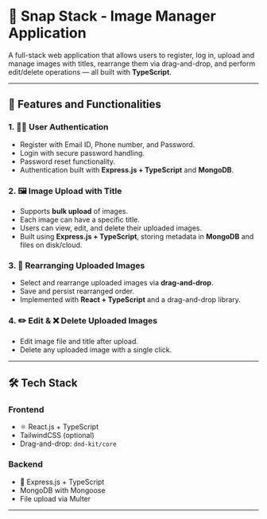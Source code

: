 # 📸 Snap Stack - Image Manager Application

A full-stack web application that allows users to register, log in, upload and manage images with titles, rearrange them via drag-and-drop, and perform edit/delete operations — all built with **TypeScript**.

---

## 🚀 Features and Functionalities

### 1. 🧑‍💻 User Authentication

- Register with Email ID, Phone number, and Password.
- Login with secure password handling.
- Password reset functionality.
- Authentication built with **Express.js + TypeScript** and **MongoDB**.

### 2. 🖼️ Image Upload with Title

- Supports **bulk upload** of images.
- Each image can have a specific title.
- Users can view, edit, and delete their uploaded images.
- Built using **Express.js + TypeScript**, storing metadata in **MongoDB** and files on disk/cloud.

### 3. 🔀 Rearranging Uploaded Images

- Select and rearrange uploaded images via **drag-and-drop**.
- Save and persist rearranged order.
- Implemented with **React + TypeScript** and a drag-and-drop library.

### 4. ✏️ Edit & ❌ Delete Uploaded Images

- Edit image file and title after upload.
- Delete any uploaded image with a single click.

---

## 🛠️ Tech Stack

### Frontend

- ⚛️ React.js + TypeScript
- TailwindCSS (optional)
- Drag-and-drop: `dnd-kit/core`

### Backend

- 🚀 Express.js + TypeScript
- MongoDB with Mongoose
- File upload via Multer

---
